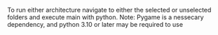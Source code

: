 To run either architecture navigate to either the selected or unselected folders and execute main with python.
Note: Pygame is a nessecary dependency, and python 3.10 or later may be required to use
